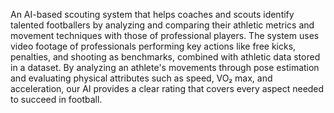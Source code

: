 An AI-based scouting system that helps coaches and scouts identify talented footballers by analyzing and comparing their athletic metrics and movement techniques with those of professional players. The system uses video footage of professionals performing key actions like free kicks, penalties, and shooting as benchmarks, combined with athletic data stored in a dataset. By analyzing an athlete's movements through pose estimation and evaluating physical attributes such as speed, VO₂ max, and acceleration, our AI provides a clear rating that covers every aspect needed to succeed in football. 
